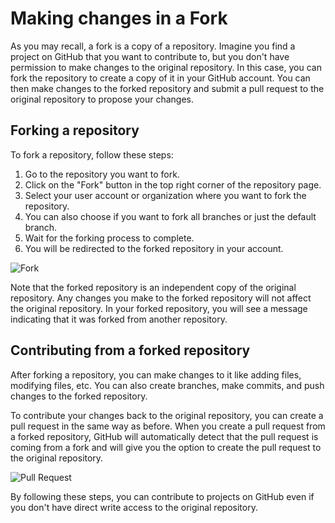 # Making changes in a Fork

As you may recall, a fork is a copy of a repository. 
Imagine you find a project on GitHub that you want to contribute to, 
but you don't have permission to make changes to the original repository. 
In this case, you can fork the repository to create a copy of it in your GitHub account. 
You can then make changes to the forked repository and submit a pull request to the 
original repository to propose your changes.

## Forking a repository

To fork a repository, follow these steps:

1. Go to the repository you want to fork.
2. Click on the "Fork" button in the top right corner of the repository page.
3. Select your user account or organization where you want to fork the repository.
4. You can also choose if you want to fork all branches or just the default branch.
5. Wait for the forking process to complete.
6. You will be redirected to the forked repository in your account.

![Fork](../figures/forked.png)

Note that the forked repository is an independent copy of the original repository.
Any changes you make to the forked repository will not affect the original repository.
In your forked repository, you will see a message indicating that it was forked 
from another repository.

## Contributing from a forked repository

After forking a repository, you can make changes to it like adding files, modifying files, etc.
You can also create branches, make commits, and push changes to the forked repository.

To contribute your changes back to the original repository, you can create a pull request in
the same way as before. 
When you create a pull request from a forked repository, GitHub will automatically detect
that the pull request is coming from a fork and will give you the option to create the pull request
to the original repository.

![Pull Request](../figures/pull-request-fork.png)

By following these steps, you can contribute to projects on GitHub even if you don't have direct write access to the original repository.
